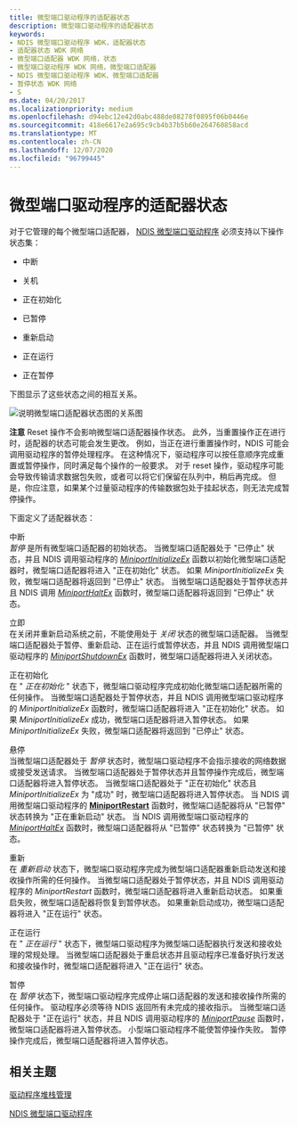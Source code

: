 ```yaml
---
title: 微型端口驱动程序的适配器状态
description: 微型端口驱动程序的适配器状态
keywords:
- NDIS 微型端口驱动程序 WDK，适配器状态
- 适配器状态 WDK 网络
- 微型端口适配器 WDK 网络，状态
- 微型端口驱动程序 WDK 网络，微型端口适配器
- NDIS 微型端口驱动程序 WDK、微型端口适配器
- 暂停状态 WDK 网络
- S
ms.date: 04/20/2017
ms.localizationpriority: medium
ms.openlocfilehash: d94ebc12e42d0abc488de08278f0895f06b0446e
ms.sourcegitcommit: 418e6617e2a695c9cb4b37b5b60e264760858acd
ms.translationtype: MT
ms.contentlocale: zh-CN
ms.lasthandoff: 12/07/2020
ms.locfileid: "96799445"
---
```

# <a name="adapter-states-of-a-miniport-driver"></a>微型端口驱动程序的适配器状态





对于它管理的每个微型端口适配器， [NDIS 微型端口驱动程序](ndis-miniport-drivers2.md) 必须支持以下操作状态集：

-   中断

-   关机

-   正在初始化

-   已暂停

-   重新启动

-   正在运行

-   正在暂停

下图显示了这些状态之间的相互关系。

![说明微型端口适配器状态图的关系图](images/miniportstate.png)

**注意**  Reset 操作不会影响微型端口适配器操作状态。 此外，当重置操作正在进行时，适配器的状态可能会发生更改。 例如，当正在进行重置操作时，NDIS 可能会调用驱动程序的暂停处理程序。 在这种情况下，驱动程序可以按任意顺序完成重置或暂停操作，同时满足每个操作的一般要求。 对于 reset 操作，驱动程序可能会导致传输请求数据包失败，或者可以将它们保留在队列中，稍后再完成。 但是，你应注意，如果某个过量驱动程序的传输数据包处于挂起状态，则无法完成暂停操作。

 

下面定义了适配器状态：

<a href="" id="halted"></a>中断  
*暂停* 是所有微型端口适配器的初始状态。 当微型端口适配器处于 "已停止" 状态，并且 NDIS 调用驱动程序的 [*MiniportInitializeEx*](/windows-hardware/drivers/ddi/ndis/nc-ndis-miniport_initialize) 函数以初始化微型端口适配器时，微型端口适配器将进入 "正在初始化" 状态。 如果 *MiniportInitializeEx* 失败，微型端口适配器将返回到 "已停止" 状态。 当微型端口适配器处于暂停状态并且 NDIS 调用 [*MiniportHaltEx*](/windows-hardware/drivers/ddi/ndis/nc-ndis-miniport_halt) 函数时，微型端口适配器将返回到 "已停止" 状态。

<a href="" id="shutdown"></a>立即  
在关闭并重新启动系统之前，不能使用处于 *关闭* 状态的微型端口适配器。 当微型端口适配器处于暂停、重新启动、正在运行或暂停状态，并且 NDIS 调用微型端口驱动程序的 [*MiniportShutdownEx*](/windows-hardware/drivers/ddi/ndis/nc-ndis-miniport_shutdown) 函数时，微型端口适配器将进入关闭状态。

<a href="" id="initializing"></a>正在初始化  
在 " *正在初始化* " 状态下，微型端口驱动程序完成初始化微型端口适配器所需的任何操作。 当微型端口适配器处于暂停状态，并且 NDIS 调用微型端口驱动程序的 *MiniportInitializeEx* 函数时，微型端口适配器将进入 "正在初始化" 状态。 如果 *MiniportInitializeEx* 成功，微型端口适配器将进入暂停状态。 如果 *MiniportInitializeEx* 失败，微型端口适配器将返回到 "已停止" 状态。

<a href="" id="paused"></a>悬停  
当微型端口适配器处于 *暂停* 状态时，微型端口驱动程序不会指示接收的网络数据或接受发送请求。 当微型端口适配器处于暂停状态并且暂停操作完成后，微型端口适配器将进入暂停状态。 当微型端口适配器处于 "正在初始化" 状态且 *MiniportInitializeEx* 为 "成功" 时，微型端口适配器将进入暂停状态。 当 NDIS 调用微型端口驱动程序的 [**MiniportRestart**](/windows-hardware/drivers/ddi/ndis/nc-ndis-miniport_restart) 函数时，微型端口适配器将从 "已暂停" 状态转换为 "正在重新启动" 状态。 当 NDIS 调用微型端口驱动程序的 [*MiniportHaltEx*](/windows-hardware/drivers/ddi/ndis/nc-ndis-miniport_halt) 函数时，微型端口适配器将从 "已暂停" 状态转换为 "已暂停" 状态。

<a href="" id="restarting"></a>重新  
在 *重新启动* 状态下，微型端口驱动程序完成为微型端口适配器重新启动发送和接收操作所需的任何操作。 当微型端口适配器处于暂停状态，并且 NDIS 调用驱动程序的 *MiniportRestart* 函数时，微型端口适配器将进入重新启动状态。 如果重启失败，微型端口适配器将恢复到暂停状态。 如果重新启动成功，微型端口适配器将进入 "正在运行" 状态。

<a href="" id="running"></a>正在运行  
在 " *正在运行* " 状态下，微型端口驱动程序为微型端口适配器执行发送和接收处理的常规处理。 当微型端口适配器处于重启状态并且驱动程序已准备好执行发送和接收操作时，微型端口适配器将进入 "正在运行" 状态。

<a href="" id="pausing"></a>暂停  
在 *暂停* 状态下，微型端口驱动程序完成停止端口适配器的发送和接收操作所需的任何操作。 驱动程序必须等待 NDIS 返回所有未完成的接收指示。 当微型端口适配器处于 "正在运行" 状态，并且 NDIS 调用驱动程序的 [*MiniportPause*](/windows-hardware/drivers/ddi/ndis/nc-ndis-miniport_pause) 函数时，微型端口适配器将进入暂停状态。 小型端口驱动程序不能使暂停操作失败。 暂停操作完成后，微型端口适配器将进入暂停状态。

## <a name="related-topics"></a>相关主题


[驱动程序堆栈管理](driver-stack-management.md)

[NDIS 微型端口驱动程序](ndis-miniport-drivers2.md)

 

